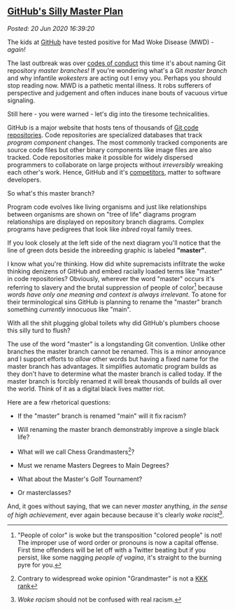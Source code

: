 [GitHub's Silly Master Plan](http://analyzethedatanotthedrivel.org/2020/06/20/githubs-silly-master-plan/) 
---------------------------------------------------------------------------------------------------------

*Posted: 20 Jun 2020 16:39:20*

The kids at [GitHub](https://github.com/) have tested positive for Mad
Woke Disease (MWD) - *again!*

The last outbreak was over [codes of
conduct](https://forums.theregister.com/forum/all/2018/10/22/sqlite_code_of_conduct/)
this time it's about naming Git repository *master branches!* If you're
wondering what's a Git *master branch* and why infantile *wokesters* are
acting out I envy you. Perhaps you should stop reading now. MWD is a
pathetic mental illness. It robs sufferers of perspective and judgement
and often induces inane bouts of vacuous virtue signaling.

Still here - you were warned - let's dig into the tiresome
technicalities.

GitHub is a major website that hosts tens of thousands of [Git code
repositories](https://git-scm.com/). Code repositories are specialized
databases that track *program component* changes. The most commonly
tracked components are source code files but other binary components
like image files are also tracked. Code repositories make it possible
for widely dispersed programmers to collaborate on large projects
without *irreversibly* wreaking each other's work. Hence, GitHub and
it's [competitors](https://bitbucket.org/), matter to software
developers.

So what's this master branch?

Program code evolves like living organisms and just like relationships
between organisms are shown on "tree of life" diagrams program
relationships are displayed on repository branch diagrams. Complex
programs have pedigrees that look like *inbred* royal family trees.

If you look closely at the left side of the next diagram you'll notice
that the line of green dots beside the inbreeding graphic is labeled
**"master"**.

I know what you're thinking. How did white supremacists infiltrate the
woke thinking denizens of GitHub and embed racially loaded terms like
"master" in code repositories? Obviously, wherever the word "master"
occurs it's referring to slavery and the brutal suppression of people of
color[^1] because *words have only one meaning and context is always
irrelevant*. To atone for their terminological sins GitHub is planning
to rename the "master" branch something *currently* innocuous like
"main".

With all the shit plugging global toilets why did GitHub's plumbers
choose this silly turd to flush?

The use of the word "master" is a longstanding Git convention. Unlike
other branches the master branch cannot be renamed. This is a minor
annoyance and I support efforts to *allow* other words but having a
fixed name for the master branch has advantages. It simplifies automatic
program builds as they don't have to determine what the master branch is
called today. If the master branch is forcibly renamed it will break
thousands of builds all over the world. Think of it as a digital black
lives matter riot.

Here are a few rhetorical questions:

- If the "master" branch is renamed "main" will it fix racism?

- Will renaming the master branch demonstrably improve a single black life?

- What will we call Chess Grandmasters[^2]?

- Must we rename Masters Degrees to Main Degrees?

- What about the Master's Golf Tournament?

- Or masterclasses?

And, it goes without saying, that we can never *master* anything, *in
the sense of high achievement*, ever again because because it's clearly
*woke racist*[^3].

[^1]: "People of color" is woke but the transposition "colored people"
    is not! The improper use of word order or pronouns is now a capital
    offense. First time offenders will be let off with a Twitter beating
    but if you persist, like some nagging *people of vagina*, it's
    straight to the burning pyre for you.

[^2]: Contrary to widespread woke opinion "Grandmaster" is not a [KKK
    rank](https://en.wikipedia.org/wiki/Grand_Wizard)

[^3]: *Woke racism* should not be confused with real racism.
